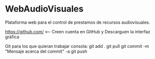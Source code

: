# WebAudioVisuales
Plataforma web para el control de prestamos de recursos audiovisuales.

https://github.com/ <-- Creen cuenta en GitHub y Descarguen la interfaz gráfica

Git para los que quieran trabajar consola: 
git add .
git pull
git commit -m "Mensaje acerca del commit" -a
git push
